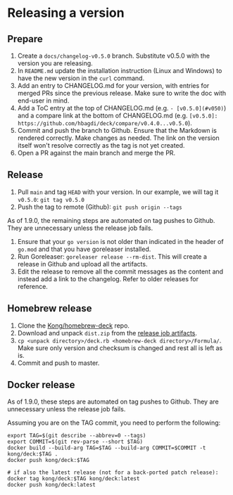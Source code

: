 # Releasing a version

## Prepare

1. Create a `docs/changelog-v0.5.0` branch. Substitute v0.5.0 with the version you are releasing.
1. In `README.md` update the installation instruction (Linux and Windows) to have the new version in the `curl` command.
1. Add an entry to CHANGELOG.md for your version, with entries for merged PRs since the previous release. Make sure to write the doc with end-user in mind.
1. Add a ToC entry at the top of CHANGELOG.md (e.g. `- [v0.5.0](#v050)`) and a compare link at the bottom of CHANGELOG.md (e.g. `[v0.5.0]: https://github.com/hbagdi/deck/compare/v0.4.0...v0.5.0`).
1. Commit and push the branch to Github. Ensure that the Markdown is rendered correctly. Make changes as needed. The link on the version itself won't resolve correctly as the tag is not yet created.
1. Open a PR against the main branch and merge the PR.

## Release

1. Pull `main` and tag `HEAD` with your version. In our example, we will tag it `v0.5.0`: `git tag v0.5.0`
1. Push the tag to remote (Github): `git push origin --tags`

As of 1.9.0, the remaining steps are automated on tag pushes to Github. They are unnecessary unless the release job fails.

1. Ensure that your `go version` is not older than indicated in the header of `go.mod` and that you have goreleaser installed.
1. Run Goreleaser: `goreleaser release --rm-dist`. This will create a release in Github and upload all the artifacts.
1. Edit the release to remove all the commit messages as the content and instead add a link to the changelog. Refer to older releases for reference.

## Homebrew release

1. Clone the [Kong/homebrew-deck](https://github.com/Kong/homebrew-deck) repo.
1. Download and unpack `dist.zip` from the [release job artifacts](https://github.com/Kong/deck/actions/workflows/release.yaml).
1. `cp <unpack directory>/deck.rb <homebrew-deck directory>/Formula/`. Make sure only version and checksum is changed and rest all is left as is.
1. Commit and push to master.

## Docker release

As of 1.9.0, these steps are automated on tag pushes to Github. They are unnecessary unless the release job fails.

Assuming you are on the TAG commit, you need to perform the following:

```
export TAG=$(git describe --abbrev=0 --tags)
export COMMIT=$(git rev-parse --short $TAG)
docker build --build-arg TAG=$TAG --build-arg COMMIT=$COMMIT -t kong/deck:$TAG .
docker push kong/deck:$TAG

# if also the latest release (not for a back-ported patch release):
docker tag kong/deck:$TAG kong/deck:latest
docker push kong/deck:latest
```
